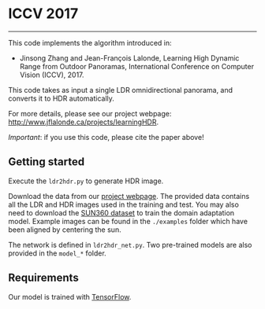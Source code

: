 # ICCV 2017
-------

This code implements the algorithm introduced in:

* Jinsong Zhang and Jean-François Lalonde, Learning High Dynamic Range from Outdoor Panoramas, International Conference on Computer Vision (ICCV), 2017.

This code takes as input a single LDR omnidirectional panorama, and converts it to HDR automatically.

For more details, please see our project webpage: http://www.jflalonde.ca/projects/learningHDR.

*Important*: if you use this code, please cite the paper above!


## Getting started
Execute the `ldr2hdr.py` to generate HDR image.

Download the data from our [project webpage](http://www.jflalonde.ca/projects/learningHDR).
The provided data contains all the LDR and HDR images used in the training and test. 
You may also need to download the [SUN360 dataset](http://vision.princeton.edu/projects/2012/SUN360/) to train the domain adaptation model. Example images can be found in the `./examples` folder which have been aligned by centering the sun.

The network is defined in `ldr2hdr_net.py`. Two pre-trained models are also provided in the `model_*` folder.

## Requirements
Our model is trained with [TensorFlow](https://www.tensorflow.org/).
